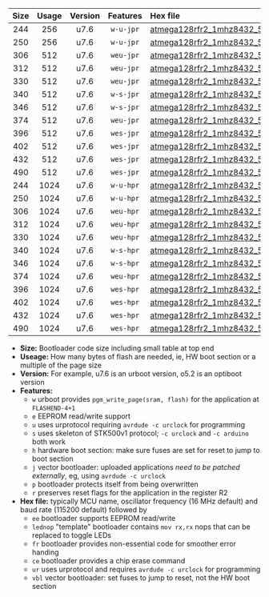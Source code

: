 |Size|Usage|Version|Features|Hex file|
|:-:|:-:|:-:|:-:|:--|
|244|256|u7.6|`w-u-jpr`|[atmega128rfr2_1mhz8432_57600bps_ur_vbl.hex](https://raw.githubusercontent.com/stefanrueger/urboot/main/atmega128rfr2_1mhz8432_57600bps_ur_vbl.hex)|
|250|256|u7.6|`w-u-jpr`|[atmega128rfr2_1mhz8432_57600bps_lednop_ur_vbl.hex](https://raw.githubusercontent.com/stefanrueger/urboot/main/atmega128rfr2_1mhz8432_57600bps_lednop_ur_vbl.hex)|
|306|512|u7.6|`weu-jpr`|[atmega128rfr2_1mhz8432_57600bps_ee_ur_vbl.hex](https://raw.githubusercontent.com/stefanrueger/urboot/main/atmega128rfr2_1mhz8432_57600bps_ee_ur_vbl.hex)|
|312|512|u7.6|`weu-jpr`|[atmega128rfr2_1mhz8432_57600bps_ee_lednop_ur_vbl.hex](https://raw.githubusercontent.com/stefanrueger/urboot/main/atmega128rfr2_1mhz8432_57600bps_ee_lednop_ur_vbl.hex)|
|330|512|u7.6|`weu-jpr`|[atmega128rfr2_1mhz8432_57600bps_ee_lednop_fr_ur_vbl.hex](https://raw.githubusercontent.com/stefanrueger/urboot/main/atmega128rfr2_1mhz8432_57600bps_ee_lednop_fr_ur_vbl.hex)|
|340|512|u7.6|`w-s-jpr`|[atmega128rfr2_1mhz8432_57600bps_vbl.hex](https://raw.githubusercontent.com/stefanrueger/urboot/main/atmega128rfr2_1mhz8432_57600bps_vbl.hex)|
|346|512|u7.6|`w-s-jpr`|[atmega128rfr2_1mhz8432_57600bps_lednop_vbl.hex](https://raw.githubusercontent.com/stefanrueger/urboot/main/atmega128rfr2_1mhz8432_57600bps_lednop_vbl.hex)|
|374|512|u7.6|`weu-jpr`|[atmega128rfr2_1mhz8432_57600bps_ee_lednop_fr_ce_ur_vbl.hex](https://raw.githubusercontent.com/stefanrueger/urboot/main/atmega128rfr2_1mhz8432_57600bps_ee_lednop_fr_ce_ur_vbl.hex)|
|396|512|u7.6|`wes-jpr`|[atmega128rfr2_1mhz8432_57600bps_ee_vbl.hex](https://raw.githubusercontent.com/stefanrueger/urboot/main/atmega128rfr2_1mhz8432_57600bps_ee_vbl.hex)|
|402|512|u7.6|`wes-jpr`|[atmega128rfr2_1mhz8432_57600bps_ee_lednop_vbl.hex](https://raw.githubusercontent.com/stefanrueger/urboot/main/atmega128rfr2_1mhz8432_57600bps_ee_lednop_vbl.hex)|
|432|512|u7.6|`wes-jpr`|[atmega128rfr2_1mhz8432_57600bps_ee_lednop_fr_vbl.hex](https://raw.githubusercontent.com/stefanrueger/urboot/main/atmega128rfr2_1mhz8432_57600bps_ee_lednop_fr_vbl.hex)|
|490|512|u7.6|`wes-jpr`|[atmega128rfr2_1mhz8432_57600bps_ee_lednop_fr_ce_vbl.hex](https://raw.githubusercontent.com/stefanrueger/urboot/main/atmega128rfr2_1mhz8432_57600bps_ee_lednop_fr_ce_vbl.hex)|
|244|1024|u7.6|`w-u-hpr`|[atmega128rfr2_1mhz8432_57600bps_ur.hex](https://raw.githubusercontent.com/stefanrueger/urboot/main/atmega128rfr2_1mhz8432_57600bps_ur.hex)|
|250|1024|u7.6|`w-u-hpr`|[atmega128rfr2_1mhz8432_57600bps_lednop_ur.hex](https://raw.githubusercontent.com/stefanrueger/urboot/main/atmega128rfr2_1mhz8432_57600bps_lednop_ur.hex)|
|306|1024|u7.6|`weu-hpr`|[atmega128rfr2_1mhz8432_57600bps_ee_ur.hex](https://raw.githubusercontent.com/stefanrueger/urboot/main/atmega128rfr2_1mhz8432_57600bps_ee_ur.hex)|
|312|1024|u7.6|`weu-hpr`|[atmega128rfr2_1mhz8432_57600bps_ee_lednop_ur.hex](https://raw.githubusercontent.com/stefanrueger/urboot/main/atmega128rfr2_1mhz8432_57600bps_ee_lednop_ur.hex)|
|330|1024|u7.6|`weu-hpr`|[atmega128rfr2_1mhz8432_57600bps_ee_lednop_fr_ur.hex](https://raw.githubusercontent.com/stefanrueger/urboot/main/atmega128rfr2_1mhz8432_57600bps_ee_lednop_fr_ur.hex)|
|340|1024|u7.6|`w-s-hpr`|[atmega128rfr2_1mhz8432_57600bps.hex](https://raw.githubusercontent.com/stefanrueger/urboot/main/atmega128rfr2_1mhz8432_57600bps.hex)|
|346|1024|u7.6|`w-s-hpr`|[atmega128rfr2_1mhz8432_57600bps_lednop.hex](https://raw.githubusercontent.com/stefanrueger/urboot/main/atmega128rfr2_1mhz8432_57600bps_lednop.hex)|
|374|1024|u7.6|`weu-hpr`|[atmega128rfr2_1mhz8432_57600bps_ee_lednop_fr_ce_ur.hex](https://raw.githubusercontent.com/stefanrueger/urboot/main/atmega128rfr2_1mhz8432_57600bps_ee_lednop_fr_ce_ur.hex)|
|396|1024|u7.6|`wes-hpr`|[atmega128rfr2_1mhz8432_57600bps_ee.hex](https://raw.githubusercontent.com/stefanrueger/urboot/main/atmega128rfr2_1mhz8432_57600bps_ee.hex)|
|402|1024|u7.6|`wes-hpr`|[atmega128rfr2_1mhz8432_57600bps_ee_lednop.hex](https://raw.githubusercontent.com/stefanrueger/urboot/main/atmega128rfr2_1mhz8432_57600bps_ee_lednop.hex)|
|432|1024|u7.6|`wes-hpr`|[atmega128rfr2_1mhz8432_57600bps_ee_lednop_fr.hex](https://raw.githubusercontent.com/stefanrueger/urboot/main/atmega128rfr2_1mhz8432_57600bps_ee_lednop_fr.hex)|
|490|1024|u7.6|`wes-hpr`|[atmega128rfr2_1mhz8432_57600bps_ee_lednop_fr_ce.hex](https://raw.githubusercontent.com/stefanrueger/urboot/main/atmega128rfr2_1mhz8432_57600bps_ee_lednop_fr_ce.hex)|

- **Size:** Bootloader code size including small table at top end
- **Useage:** How many bytes of flash are needed, ie, HW boot section or a multiple of the page size
- **Version:** For example, u7.6 is an urboot version, o5.2 is an optiboot version
- **Features:**
  + `w` urboot provides `pgm_write_page(sram, flash)` for the application at `FLASHEND-4+1`
  + `e` EEPROM read/write support
  + `u` uses urprotocol requiring `avrdude -c urclock` for programming
  + `s` uses skeleton of STK500v1 protocol; `-c urclock` and `-c arduino` both work
  + `h` hardware boot section: make sure fuses are set for reset to jump to boot section
  + `j` vector bootloader: uploaded applications *need to be patched externally*, eg, using `avrdude -c urclock`
  + `p` bootloader protects itself from being overwritten
  + `r` preserves reset flags for the application in the register R2
- **Hex file:** typically MCU name, oscillator frequency (16 MHz default) and baud rate (115200 default) followed by
  + `ee` bootloader supports EEPROM read/write
  + `lednop` "template" bootloader contains `mov rx,rx` nops that can be replaced to toggle LEDs
  + `fr` bootloader provides non-essential code for smoother error handing
  + `ce` bootloader provides a chip erase command
  + `ur` uses urprotocol and requires `avrdude -c urclock` for programming
  + `vbl` vector bootloader: set fuses to jump to reset, not the HW boot section
